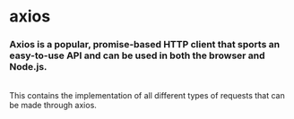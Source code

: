 # axios
### Axios is a popular, promise-based HTTP client that sports an easy-to-use API and can be used in both the browser and Node.js.
</br>
This contains the implementation of all different types of requests that can be made through axios.
